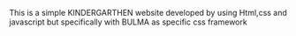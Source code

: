 This is a simple KINDERGARTHEN website developed by using Html,css and javascript but specifically with BULMA as specific css framework

